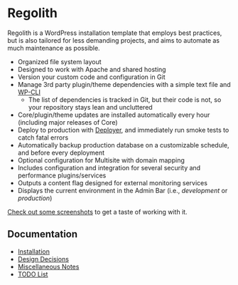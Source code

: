 # Regolith

Regolith is a WordPress installation template that employs best practices, but is also tailored for less demanding projects, and aims to automate as much maintenance as possible.

* Organized file system layout
* Designed to work with Apache and shared hosting
* Version your custom code and configuration in Git
* Manage 3rd party plugin/theme dependencies with a simple text file and [WP-CLI](http://wp-cli.org/)
	* The list of dependencies is tracked in Git, but their code is not, so your repository stays lean and uncluttered
* Core/plugin/theme updates are installed automatically every hour (including major releases of Core)
* Deploy to production with [Deployer](http://deployer.org), and immediately run smoke tests to catch fatal errors
* Automatically backup production database on a customizable schedule, and before every deployment
* Optional configuration for Multisite with domain mapping
* Includes configuration and integration for several security and performance plugins/services
* Outputs a content flag designed for external monitoring services
* Displays the current environment in the Admin Bar (i.e., _development_ or _production_)

[Check out some screenshots](docs/screenshots.md) to get a taste of working with it.

## Documentation

* [Installation](docs/install.md)
* [Design Decisions](docs/design-decisions.md)
* [Miscellaneous Notes](docs/miscellaneous-notes.md)
* [TODO List](docs/todo.md)
